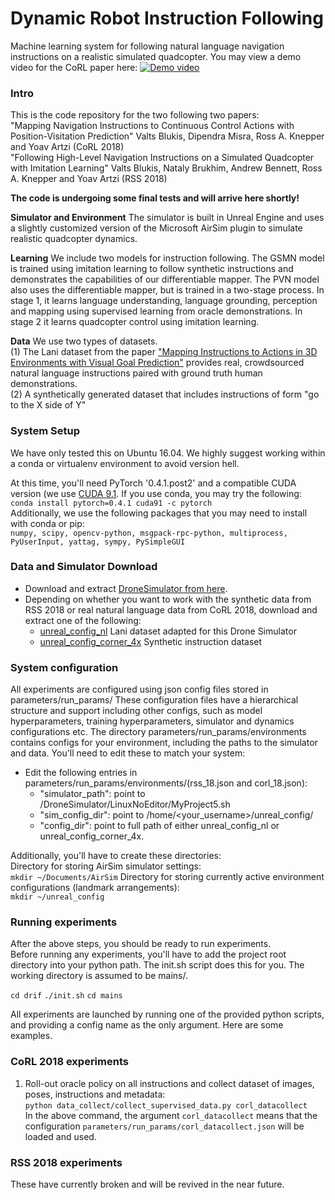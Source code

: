 # Dynamic Robot Instruction Following
Machine learning system for following natural language navigation instructions on a realistic simulated quadcopter. You may view a demo video for the CoRL paper here:
[![Demo video](http://www.cs.cornell.edu/~valts/img/video_thumbnail.png)](https://www.youtube.com/watch?v=YOUTUBE_VIDEO_ID_HERE)

### Intro
This is the code repository for the two following two papers:  
"Mapping Navigation Instructions to Continuous Control Actions with Position-Visitation Prediction" Valts Blukis, Dipendra Misra, Ross A. Knepper and Yoav Artzi (CoRL 2018)  
"Following High-Level Navigation Instructions on a Simulated Quadcopter with Imitation Learning"
Valts Blukis, Nataly Brukhim, Andrew Bennett, Ross A. Knepper and Yoav Artzi (RSS 2018)  

**The code is undergoing some final tests and will arrive here shortly!**  

**Simulator and Environment** The simulator is built in Unreal Engine and uses a slightly customized version of the Microsoft AirSim plugin to simulate realistic quadcopter dynamics.

**Learning** We include two models for instruction following. The GSMN model is trained using imitation learning to follow synthetic instructions and demonstrates the capabilities of our differentiable mapper. The PVN model also uses the differentiable mapper, but is trained in a two-stage process. In stage 1, it learns language understanding, language grounding, perception and mapping using supervised learning from oracle demonstrations. In stage 2 it learns quadcopter control using imitation learning.  

**Data** We use two types of datasets.  
(1) The Lani dataset from the paper ["Mapping Instructions to Actions in 3D Environments with Visual Goal Prediction"](https://arxiv.org/abs/1809.00786) provides real, crowdsourced natural language instructions paired with ground truth human demonstrations.    
(2) A synthetically generated dataset that includes instructions of form "go to the X side of Y"

### System Setup
We have only tested this on Ubuntu 16.04. We highly suggest working within a conda or virtualenv environment to avoid version hell.  

At this time, you'll need PyTorch '0.4.1.post2' and a compatible CUDA version (we use [CUDA 9.1](https://developer.nvidia.com/cuda-91-download-archive?target_os=Linux&target_arch=x86_64&target_distro=Ubuntu&target_version=1604). If you use conda, you may try the following:
`conda install pytorch=0.4.1 cuda91 -c pytorch`  
Additionally, we use the following packages that you may need to install with conda or pip:  
`numpy, scipy, opencv-python, msgpack-rpc-python, multiprocess, PyUserInput, yattag, sympy, PySimpleGUI`  

### Data and Simulator Download
* Download and extract [DroneSimulator from here](https://drive.google.com/file/d/1-33UHA0xM9OLmts5DCGzlfPviLtpm6rd/view?usp=sharing).  
* Depending on whether you want to work with the synthetic data from RSS 2018 or real natural language data from CoRL 2018, download and extract one of the following:  
   * [unreal_config_nl](https://drive.google.com/open?id=10005GWkhnsBlUK87cMrq8uMWMeHmHkot) Lani dataset adapted for this Drone Simulator
   * [unreal_config_corner_4x](https://drive.google.com/file/d/1xDG93RYTGDWZLh22wX5Rm8nq1TsDQwlK/view?usp=sharing) Synthetic instruction dataset

### System configuration
All experiments are configured using json config files stored in parameters/run_params/
These configuration files have a hierarchical structure and support including other configs, such as model hyperparameters, training hyperparameters, simulator and dynamics configurations etc.
The directory parameters/run_params/environments contains configs for your environment, including the paths to the simulator and data. You'll need to edit these to match your system:
* Edit the following entries in parameters/run_params/environments/(rss_18.json and corl_18.json):
   * "simulator_path": point to <DroneSimulator extract dir>/DroneSimulator/LinuxNoEditor/MyProject5.sh
   * "sim_config_dir": point to /home/<your_username>/unreal_config/
   * "config_dir": point to full path of either unreal_config_nl or unreal_config_corner_4x.

Additionally, you'll have to create these directories:  
Directory for storing AirSim simulator settings:  
`mkdir ~/Documents/AirSim`
Directory for storing currently active environment configurations (landmark arrangements):  
`mkdir ~/unreal_config`

### Running experiments
After the above steps, you should be ready to run experiments.  
Before running any experiments, you'll have to add the project root directory into your python path. The init.sh script does this for you. The working directory is assumed to be mains/.  

`cd drif`
`./init.sh`
`cd mains`

All experiments are launched by running one of the provided python scripts, and providing a config name as the only argument. Here are some examples.  

### CoRL 2018 experiments
1. Roll-out oracle policy on all instructions and collect dataset of images, poses, instructions and metadata:  
`python data_collect/collect_supervised_data.py corl_datacollect`  
In the above command, the argument `corl_datacollect` means that the configuration   `parameters/run_params/corl_datacollect.json` will be loaded and used.


### RSS 2018 experiments
These have currently broken and will be revived in the near future.  

